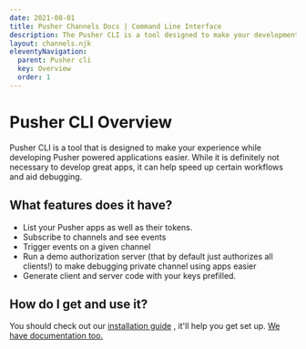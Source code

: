 ```yaml
---
date: 2021-08-01
title: Pusher Channels Docs | Command Line Interface
description: The Pusher CLI is a tool designed to make your development experience even easier and can speed up certain workflows and aid debugging.
layout: channels.njk
eleventyNavigation:
  parent: Pusher cli
  key: Overview
  order: 1
---
```


# Pusher CLI Overview

Pusher CLI is a tool that is designed to make your experience while developing Pusher powered applications easier. While it is definitely not necessary to develop great apps, it can help speed up certain workflows and aid debugging.

## What features does it have?

- List your Pusher apps as well as their tokens.
- Subscribe to channels and see events
- Trigger events on a given channel
- Run a demo authorization server (that by default just authorizes all clients!) to make debugging private channel using apps easier
- Generate client and server code with your keys prefilled.

## How do I get and use it?

You should check out our [installation guide](/docs/channels/pusher_cli/installation) , it'll help you get set up. [We have documentation too.](/docs/channels/pusher_cli/documentation)
